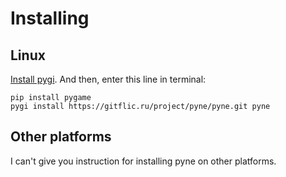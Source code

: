 # Installing

## Linux
[Install pygi](https://gitflic.ru/project/wchistow/pygi).
And then, enter this line in terminal:
```shell
pip install pygame
pygi install https://gitflic.ru/project/pyne/pyne.git pyne
```

## Other platforms
I can't give you instruction for installing pyne on other platforms.
